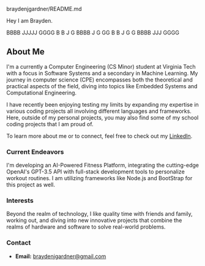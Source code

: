 braydenjgardner/README.md

Hey I am Brayden.


BBBB   JJJJJ   GGGG
B   B    J    G
BBBB     J    G  GG
B   B    J    G   G
BBBB   JJJ    GGGG
                                   

## About Me
I'm a currently a Computer Engineering (CS Minor) student at Virginia Tech with a focus in Software Systems and a secondary in Machine Learning. My journey in computer science (CPE) encompasses both the theoretical and practical aspects of the field, diving into topics like Embedded Systems and Computational Engineering.

I have recently been enjoying testing my limits by expanding my expertise in various coding projects all involving different languages and frameworks. Here, outside of my personal projects, you may also find some of my school coding projects that I am proud of.

To learn more about me or to connect, feel free to check out my [LinkedIn](https://www.linkedin.com/in/braydenjgardner).

### Current Endeavors
I'm developing an AI-Powered Fitness Platform, integrating the cutting-edge OpenAI's GPT-3.5 API with full-stack development tools to personalize workout routines. I am utilizing frameworks like Node.js and BootStrap for this project as well. 

### Interests
Beyond the realm of technology, I like quality time with friends and family, working out, and diving into new innovative projects that combine the realms of hardware and software to solve real-world problems.

### Contact
- **Email:** [braydenjgardner@gmail.com](mailto:braydenjgardner@gmail.com)


